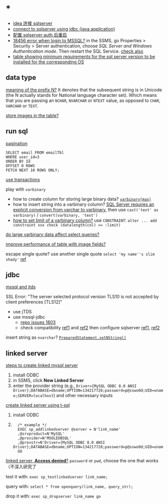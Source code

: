 # *

- [idea 连接 sqlserver](https://www.jetbrains.com/help/datagrip/db-tutorial-connecting-to-ms-sql-server.html#connect-by-using-sql-server-authentication)
- [connect to sqlserver using jdbc (java application)](https://stackoverflow.com/questions/2451892/how-do-i-connect-to-a-sql-server-2008-database-using-jdbc)
- [配置 sqlserver auth 后重启](https://blog.csdn.net/qq_39217004/article/details/105164041)
- [18456 error when login to MSSQL?](https://stackoverflow.com/questions/20923015/login-to-microsoft-sql-server-error-18456) in the SSMS, go Properties > Security > Server authentication, choose _SQL Server and Windows Authentication mode_. Then restart the SQL Service. [check also](https://docs.microsoft.com/en-us/sql/database-engine/configure-windows/change-server-authentication-mode?view=sql-server-ver15)
- [table showing minimum requirements for the sql server version to be installed for the corresponding OS](https://docs.microsoft.com/en-us/troubleshoot/sql/general/use-sql-server-in-windows)

## data type

[meaning of the prefix N?](https://stackoverflow.com/questions/10025032/what-is-the-meaning-of-the-prefix-n-in-t-sql-statements-and-when-should-i-use-it) It denotes that the subsequent string is in Unicode \(the N actually stands for National language character set\). Which means that you are passing an `NCHAR`, `NVARCHAR` or `NTEXT` value, as opposed to `CHAR`, `VARCHAR` or `TEXT`.

[store images in the table?](https://stackoverflow.com/questions/5613898/storing-images-in-sql-server/5613926#5613926)

## run sql

[pagination](https://stackoverflow.com/questions/2135418/equivalent-of-limit-and-offset-for-sql-server)

```tsql
SELECT email FROM emailTbl
WHERE user_id=3
ORDER BY Id
OFFSET 0 ROWS
FETCH NEXT 10 ROWS ONLY;
```

[use transactions](https://stackoverflow.com/questions/10153648/correct-use-of-transactions-in-sql-server)

play with `varbinary`
- how to create column for storing large binary data? [`varbinary(max)`](https://stackoverflow.com/a/8240903/11844003)
- how to insert string into a varbinary column? [SQL Server requires an explicit conversion from varchar to varbinary](https://stackoverflow.com/a/3275585/11844003), then use `cast('text' as varbinary)` / `convert(varbinary, 'text')`
- [how to set limit of a varbinary column?](https://stackoverflow.com/questions/34741079/can-i-set-2-mb-for-maximum-size-of-varbinary) use `CONSTRAINT`: `alter ... add constraint xxx check (datalength(col) <= :limit)`

[do large varbinary data affect select queries?](https://dba.stackexchange.com/questions/232941/do-varcharmax-nvarcharmax-and-varbinarymax-columns-affect-select-queries)

[improve performance of table with image fields?](https://stackoverflow.com/questions/2253582/how-to-improve-performance-in-sql-server-table-with-image-fields)

escape single quote? use another single quote `select 'my name''s slim shady'` [ref](https://stackoverflow.com/questions/1586560/how-do-i-escape-a-single-quote-in-sql-server)

## jdbc

[mssql and jtds](https://stackoverflow.com/questions/4393766/differences-between-ms-sql-microsofts-jdbc-drivers-and-jtdss-driver)

SSL Error: "The server selected protocol version TLS10 is not accepted by client preferences [TLS12]"

- use jTDS
- use mssql-jdbc
  - [repo issues 1803](https://github.com/microsoft/mssql-jdbc/issues/1803)
  - check compatibility [ref1](https://docs.microsoft.com/en-us/sql/connect/jdbc/microsoft-jdbc-driver-for-sql-server-support-matrix?view=sql-server-ver15#sql-version-compatibility) and [ref2](https://support.microsoft.com/en-us/topic/kb3135244-tls-1-2-support-for-microsoft-sql-server-e4472ef8-90a9-13c1-e4d8-44aad198cdbe) then configure sqlserver [ref1](https://stackoverflow.com/questions/67261458/com-microsoft-sqlserver-jdbc-sqlserverexception-the-driver-could-not-establish), [ref2](https://stackoverflow.com/questions/68126780/how-to-fix-the-server-selected-protocol-version-tls10-is-not-accepted-by-client)

insert string as `nvarchar`? [`PreparedStatement.setNString()`](https://stackoverflow.com/questions/38654672/sql-server-nvarchar-and-java-prepared-statement#comment64692422_38654672)

## linked server

[steps to create linked mysql server](https://www.mssqltips.com/sqlservertip/4570/access-mysql-data-from-sql-server-via-a-linked-server/)
1. install ODBC
2. in SSMS, click **New Linked Server**
3. enter the provider string (e.g., `Driver={MySQL ODBC 8.0 ANSI Driver};DATABASE=dbname;OPTION=134217728;password=p@sswo0d;UID=uname;SERVER=localhost`) and other necessary inputs

[create linked server using t-sql](https://database.guide/create-a-linked-server-in-sql-server-t-sql-example/)
1. install ODBC
2. ```tsql
     /* example */
     EXEC sp_addlinkedserver @server = N'link_name'
     ,@srvproduct=N'MySQL'
     ,@provider=N'MSOLEDBSQL'
     ,@provstr=N'Driver={MySQL ODBC 8.0 ANSI Driver};DATABASE=dbname;OPTION=134217728;password=p@sswo0d;UID=uname;SERVER=localhost'
     GO
     ```

[linked server, **Access denied**?](https://dba.stackexchange.com/a/269918) `password` or `pwd`, choose the one that works（不深入研究了

test it with: `exec sp_testlinkedserver link_name;`

query with: `select * from openquery(link_name, query_str);`

drop it with: `exec sp_dropserver link_name go`

